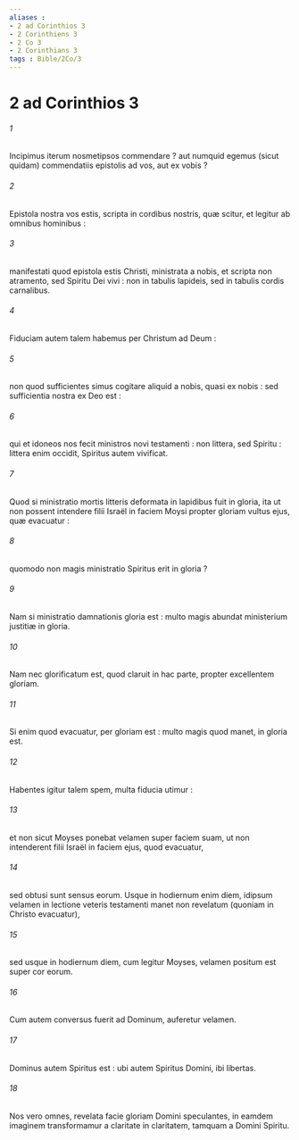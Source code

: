 ```yaml
---
aliases : 
- 2 ad Corinthios 3
- 2 Corinthiens 3
- 2 Co 3
- 2 Corinthians 3
tags : Bible/2Co/3
---
```


# 2 ad Corinthios 3

###### 1
Incipimus iterum nosmetipsos commendare ? aut numquid egemus (sicut quidam) commendatiis epistolis ad vos, aut ex vobis ?
###### 2
Epistola nostra vos estis, scripta in cordibus nostris, quæ scitur, et legitur ab omnibus hominibus :
###### 3
manifestati quod epistola estis Christi, ministrata a nobis, et scripta non atramento, sed Spiritu Dei vivi : non in tabulis lapideis, sed in tabulis cordis carnalibus.
###### 4
Fiduciam autem talem habemus per Christum ad Deum :
###### 5
non quod sufficientes simus cogitare aliquid a nobis, quasi ex nobis : sed sufficientia nostra ex Deo est :
###### 6
qui et idoneos nos fecit ministros novi testamenti : non littera, sed Spiritu : littera enim occidit, Spiritus autem vivificat.
###### 7
Quod si ministratio mortis litteris deformata in lapidibus fuit in gloria, ita ut non possent intendere filii Israël in faciem Moysi propter gloriam vultus ejus, quæ evacuatur :
###### 8
quomodo non magis ministratio Spiritus erit in gloria ?
###### 9
Nam si ministratio damnationis gloria est : multo magis abundat ministerium justitiæ in gloria.
###### 10
Nam nec glorificatum est, quod claruit in hac parte, propter excellentem gloriam.
###### 11
Si enim quod evacuatur, per gloriam est : multo magis quod manet, in gloria est.
###### 12
Habentes igitur talem spem, multa fiducia utimur :
###### 13
et non sicut Moyses ponebat velamen super faciem suam, ut non intenderent filii Israël in faciem ejus, quod evacuatur,
###### 14
sed obtusi sunt sensus eorum. Usque in hodiernum enim diem, idipsum velamen in lectione veteris testamenti manet non revelatum (quoniam in Christo evacuatur),
###### 15
sed usque in hodiernum diem, cum legitur Moyses, velamen positum est super cor eorum.
###### 16
Cum autem conversus fuerit ad Dominum, auferetur velamen.
###### 17
Dominus autem Spiritus est : ubi autem Spiritus Domini, ibi libertas.
###### 18
Nos vero omnes, revelata facie gloriam Domini speculantes, in eamdem imaginem transformamur a claritate in claritatem, tamquam a Domini Spiritu.
